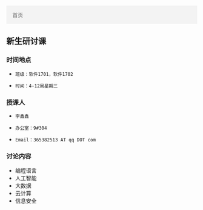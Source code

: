 <ul style="list-style-type: none;
  margin: 0;
  padding: 0;
  overflow: hidden;
  border: 0px solid #e7e7e7;
  background-color: #f3f3f3;">
  <li style="float: left;"><a style="display: block;
  color: #666;
  text-align: center;
  padding: 14px 16px;
  text-decoration: none;" class="active" href="../">首页</a></li>
</ul>


## 新生研讨课

### 时间地点
*     班级：软件1701，软件1702
*     时间：4-12周星期三

### 授课人
*     李鑫鑫
*     办公室：9#304
*     Email：365382513 AT qq DOT com

### 讨论内容
* 编程语言
* 人工智能
* 大数据
* 云计算
* 信息安全



